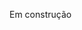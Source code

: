 <!-- Escreva sua biografia aqui. Diga ao mundo sobre você. Adicione o link para o seu [subreddit](http://reddit.com) favorito. Você pode colocar uma foto também. O código já está dentro, basta nomear sua foto como `prof_pic.jpg` e colocá-la na pasta `img/`.

Coloque seu endereço / caixa postal / outras informações logo abaixo da sua foto. Você também pode desabilitar qualquer um desses elementos editando a propriedade `profile` do cabeçalho YAML do seu `_pages/about.md`. Edite `_bibliography/papers.bib` e o Jekyll renderizará sua [página de publicações](/multi-language-al-folio/publications/) automaticamente.

Adicione links para seus perfis de mídias sociais também. Este tema está configurado para usar [Font Awesome icons](https://fontawesome.com/) e [Academicons](https://jpswalsh.github.io/academicons/), como os visto abaixo. Adicione seu Facebook, Twitter, LinkedIn, Google Scholar ou simplesmente desative todos eles.
-->

Em construção
